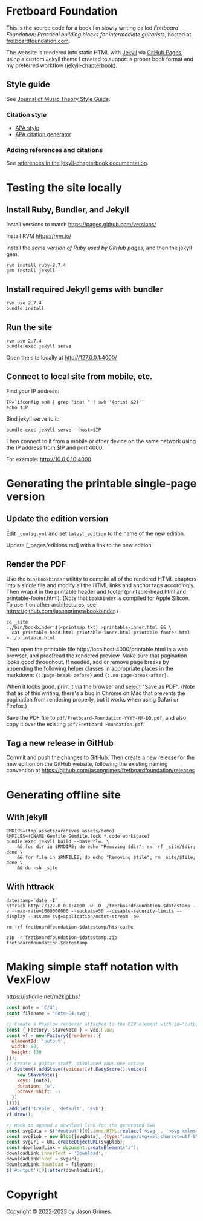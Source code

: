 # Fretboard Foundation

This is the source code for a book I’m slowly writing called
_Fretboard Foundation: Practical building blocks for intermediate guitarists_, hosted at [fretboardfoundation.com](https://fretboardfoundation.com).

The website is rendered into static HTML with [Jekyll](https://jekyllrb.com/) via [GitHub Pages](https://pages.github.com/), 
using a custom Jekyll theme I created to support a proper book format and my preferred workflow
([jekyll-chapterbook](https://github.com/jasongrimes/jekyll-chapterbook)).

## Style guide

See [Journal of Music Theory Style Guide](https://www.dukeupress.edu/Assets/Downloads/JMT_sg.pdf).

### Citation style
 
* [APA style](https://www.scribbr.com/citing-sources/citation-styles/#apa)
* [APA citation generator](https://www.scribbr.com/apa-citation-generator/)

### Adding references and citations

See [references in the jekyll-chapterbook documentation](https://jasongrimes.github.io/jekyll-chapterbook/references.html).

# Testing the site locally

## Install Ruby, Bundler, and Jekyll

Install versions to match https://pages.github.com/versions/

Install RVM https://rvm.io/

Install the _same version of Ruby used by GitHub pages_, 
and then the jekyll gem.

    rvm install ruby-2.7.4
    gem install jekyll

## Install required Jekyll gems with bundler

    rvm use 2.7.4
    bundle install

## Run the site

    rvm use 2.7.4
    bundle exec jekyll serve

Open the site locally at http://127.0.0.1:4000/

## Connect to local site from mobile, etc.

Find your IP address:

    IP=`ifconfig en0 | grep "inet " | awk '{print $2}'`
    echo $IP

Bind jekyll serve to it:

    bundle exec jekyll serve --host=$IP

Then connect to it from a mobile or other device on the same network using the IP address from $IP and port 4000.

For example: http://10.0.0.10:4000

# Generating the printable single-page version

## Update the edition version

Edit `_config.yml` and set `latest_edition` to the name of the new edition.

Update [_pages/editions.md] with a link to the new edition.

## Render the PDF

Use the `bin/bookbinder` utiltity to compile all of the rendered HTML chapters into a single file 
and modify all the HTML links and anchor tags accordingly.
Then wrap it in the printable header and footer (printable-head.html and printable-footer.html).
(Note that `bookbinder` is compiled for Apple Silicon. To use it on other architectures,
see https://github.com/jasongrimes/bookbinder.)

    cd _site
    ../bin/bookbinder $(<printmap.txt) >printable-inner.html && \
      cat printable-head.html printable-inner.html printable-footer.html >../printable.html

Then open the printable file http://localhost:4000/printable.html in a web browser,
and proofread the rendered preview. Make sure that pagination looks good throughout.
If needed, add or remove page breaks by appending the following helper classes in appropriate places in the markdown:
`{:.page-break-before}` and `{:.no-page-break-after}`.

When it looks good, print it via the browser and select "Save as PDF". 
(Note that as of this writing, 
there's a bug in Chrome on Mac that prevents the pagination from rendering properly, 
but it works when using Safari or Firefox.)

Save the PDF file to `pdf/Fretboard-Foundation-YYYY-MM-DD.pdf`,
and also copy it over the existing `pdf/Fretboard Foundation.pdf`.

## Tag a new release in GitHub

Commit and push the changes to GitHub. 
Then create a new release for the new edition on the GitHub website,
following the existing naming convention at 
https://github.com/jasongrimes/fretboardfoundation/releases

# Generating offline site 

## With jekyll

    RMDIRS=(tmp assets/archives assets/demo)
    RMFILES=(CNAME Gemfile Gemfile.lock *.code-workspace)
    bundle exec jekyll build --baseurl=. \
        && for dir in $RMDIRS; do echo "Removing $dir"; rm -rf _site/$dir; done \
        && for file in $RMFILES; do echo "Removing $file"; rm _site/$file; done \
        && du -sh _site

## With httrack

    datestamp=`date -I`
    httrack http://127.0.0.1:4000 -w -O ./fretboardfoundation-$datestamp -v --max-rate=1000000000 --sockets=50 --disable-security-limits --display --assume svg=application/octet-stream -o0

    rm -rf fretboardfoundation-$datestamp/hts-cache

    zip -r fretboardfoundation-$datestamp.zip fretboardfoundation-$datestamp

# Making simple staff notation with VexFlow

https://jsfiddle.net/m2kjgLbs/

```javascript
const note = 'C/4';
const filename = 'note-C4.svg';

// Create a VexFlow renderer attached to the DIV element with id="output".
const { Factory, StaveNote } = Vex.Flow;
const vf = new Factory({renderer: { 
  elementId: 'output', 
  width: 80, 
  height: 130 
}});
// Create a guitar staff, displaced down one octave
vf.System().addStave({voices:[vf.EasyScore().voice([
	new StaveNote({ 
    keys: [note], 
    duration: "w", 
    octave_shift: -1
  })
])]})
.addClef('treble', 'default', '8vb');
vf.draw();

// Hack to append a download link for the generated SVG
const svgData = $('#output')[0].innerHTML.replace('<svg ', '<svg xmlns="http://www.w3.org/2000/svg" ');
const svgBlob = new Blob([svgData], {type:"image/svg+xml;charset=utf-8"});
const svgUrl = URL.createObjectURL(svgBlob);
const downloadLink = document.createElement("a");
downloadLink.innerText = 'Download';
downloadLink.href = svgUrl;
downloadLink.download = filename;
$('#output')[0].after(downloadLink);
```

# Copyright

Copyright &copy; 2022-2023 by Jason Grimes.
